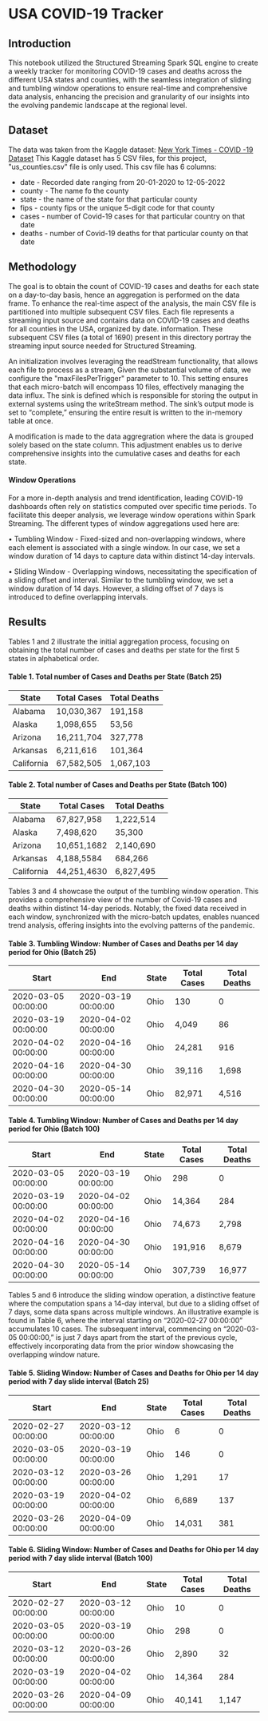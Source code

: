 # USA COVID-19 Tracker

## Introduction
This notebook utilized the Structured Streaming Spark SQL engine to create a weekly tracker for monitoring COVID-19 cases and deaths across the different USA states and counties, with the seamless integration of sliding and tumbling window operations to ensure real-time and comprehensive data analysis, enhancing the precision and granularity of our insights into the evolving pandemic landscape at the regional level. 

## Dataset

The data was taken from the Kaggle dataset: [New York Times - COVID -19 Dataset](https://www.kaggle.com/datasets/kalilurrahman/new-york-times-covid19-dataset/data) This Kaggle dataset has 5 CSV files, for this project, "us_counties.csv" file is only used. This csv file has 6 columns:
- date - Recorded date ranging from 20-01-2020 to 12-05-2022
- county - The name fo the county
- state - the name of the state for that particular county
- fips - county fips or the unique 5-digit code for that county
- cases - number of Covid-19 cases for that particular country on that date
- deaths - number of Covid-19 deaths for that particular county on that date

## Methodology

The goal is to obtain the count of COVID-19 cases and deaths for each state on a day-to-day basis, hence an aggregation is performed on the data frame. To enhance the real-time aspect of the analysis, the main CSV file is
partitioned into multiple subsequent CSV files. Each file represents a streaming input source and contains data
on COVID-19 cases and deaths for all counties in the USA, organized by date. information. These subsequent CSV files
(a total of 1690) present in this directory portray the streaming input source needed for Structured Streaming.

An initialization involves leveraging the readStream functionality, that allows each file to process as a stream, Given the substantial
volume of data, we configure the "maxFilesPerTrigger" parameter to 10. This setting ensures that each micro-batch
will encompass 10 files, effectively managing the data influx. The sink is defined  which is responsible for storing the output in external systems using the writeStream method. The sink’s
output mode is set to “complete,” ensuring the entire result is written to the in-memory table at once.

A modification is made to the data aggregration where the data is grouped solely based on the state column. This adjustment enables us to derive comprehensive insights into the cumulative cases and deaths for each state.

#### Window Operations

For a more in-depth analysis and trend identification, leading COVID-19 dashboards often rely on statistics computed
over specific time periods. To facilitate this deeper analysis, we leverage window operations within Spark Streaming.
The different types of window aggregations used here are:

• Tumbling Window - Fixed-sized and non-overlapping windows, where each element is associated with a single
window. In our case, we set a window duration of 14 days to capture data within distinct 14-day intervals.

• Sliding Window - Overlapping windows, necessitating the specification of a sliding offset and interval. Similar
to the tumbling window, we set a window duration of 14 days. However, a sliding offset of 7 days is introduced
to define overlapping intervals.

## Results

Tables 1 and 2 illustrate the initial aggregation process, focusing on obtaining the total number of cases and deaths per
state for the first 5 states in alphabetical order.

#### Table 1. Total number of Cases and Deaths per State (Batch 25)

| State     | Total Cases | Total Deaths |
|-----------|-------------|--------------|
| Alabama   | 10,030,367  | 191,158      |
| Alaska    | 1,098,655   | 53,56        |
| Arizona   | 16,211,704  | 327,778      |
| Arkansas  | 6,211,616   | 101,364      |
| California| 67,582,505  | 1,067,103    |

#### Table 2. Total number of Cases and Deaths per State (Batch 100)

| State     | Total Cases | Total Deaths |
|-----------|-------------|--------------|
| Alabama   | 67,827,958  | 1,222,514    |
| Alaska    | 7,498,620   | 35,300       |
| Arizona   | 10,651,1682 | 2,140,690    |
| Arkansas  | 4,188,5584  | 684,266      |
| California| 44,251,4630 | 6,827,495    |

Tables 3 and 4 showcase the output of the tumbling window operation. This provides a comprehensive
view of the number of Covid-19 cases and deaths within distinct 14-day periods. Notably, the fixed data received in
each window, synchronized with the micro-batch updates, enables nuanced trend analysis, offering insights into the
evolving patterns of the pandemic.

#### Table 3. Tumbling Window: Number of Cases and Deaths per 14 day period for Ohio (Batch 25)

| Start                | End                  | State | Total Cases | Total Deaths |
|----------------------|----------------------|-------|-------------|--------------|
| 2020-03-05 00:00:00 | 2020-03-19 00:00:00 | Ohio  | 130         | 0            |
| 2020-03-19 00:00:00 | 2020-04-02 00:00:00 | Ohio  | 4,049       | 86           |
| 2020-04-02 00:00:00 | 2020-04-16 00:00:00 | Ohio  | 24,281      | 916          |
| 2020-04-16 00:00:00 | 2020-04-30 00:00:00 | Ohio  | 39,116      | 1,698        |
| 2020-04-30 00:00:00 | 2020-05-14 00:00:00 | Ohio  | 82,971      | 4,516        |

#### Table 4. Tumbling Window: Number of Cases and Deaths per 14 day period for Ohio (Batch 100)

| Start                | End                  | State | Total Cases | Total Deaths |
|----------------------|----------------------|-------|-------------|--------------|
| 2020-03-05 00:00:00 | 2020-03-19 00:00:00 | Ohio  | 298         | 0            |
| 2020-03-19 00:00:00 | 2020-04-02 00:00:00 | Ohio  | 14,364      | 284          |
| 2020-04-02 00:00:00 | 2020-04-16 00:00:00 | Ohio  | 74,673      | 2,798        |
| 2020-04-16 00:00:00 | 2020-04-30 00:00:00 | Ohio  | 191,916     | 8,679        |
| 2020-04-30 00:00:00 | 2020-05-14 00:00:00 | Ohio  | 307,739     | 16,977       |

Tables 5 and 6 introduce the sliding window operation, a distinctive feature where the computation spans a 14-day
interval, but due to a sliding offset of 7 days, some data spans across multiple windows. An illustrative example is
found in Table 6, where the interval starting on “2020-02-27 00:00:00” accumulates 10 cases. The subsequent interval,
commencing on “2020-03-05 00:00:00,” is just 7 days apart from the start of the previous cycle, effectively incorporating
data from the prior window showcasing the overlapping window nature.

#### Table 5. Sliding Window: Number of Cases and Deaths for Ohio per 14 day period with 7 day slide interval (Batch 25)

| Start                | End                  | State | Total Cases | Total Deaths |
|----------------------|----------------------|-------|-------------|--------------|
| 2020-02-27 00:00:00 | 2020-03-12 00:00:00 | Ohio  | 6           | 0            |
| 2020-03-05 00:00:00 | 2020-03-19 00:00:00 | Ohio  | 146         | 0            |
| 2020-03-12 00:00:00 | 2020-03-26 00:00:00 | Ohio  | 1,291       | 17           |
| 2020-03-19 00:00:00 | 2020-04-02 00:00:00 | Ohio  | 6,689       | 137          |
| 2020-03-26 00:00:00 | 2020-04-09 00:00:00 | Ohio  | 14,031      | 381          |

#### Table 6. Sliding Window: Number of Cases and Deaths for Ohio per 14 day period with 7 day slide interval (Batch 100)

| Start                | End                  | State | Total Cases | Total Deaths |
|----------------------|----------------------|-------|-------------|--------------|
| 2020-02-27 00:00:00 | 2020-03-12 00:00:00 | Ohio  | 10          | 0            |
| 2020-03-05 00:00:00 | 2020-03-19 00:00:00 | Ohio  | 298         | 0            |
| 2020-03-12 00:00:00 | 2020-03-26 00:00:00 | Ohio  | 2,890       | 32           |
| 2020-03-19 00:00:00 | 2020-04-02 00:00:00 | Ohio  | 14,364      | 284          |
| 2020-03-26 00:00:00 | 2020-04-09 00:00:00 | Ohio  | 40,141      | 1,147        |




